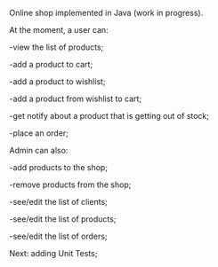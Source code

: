 Online shop implemented in Java (work in progress).

At the moment, a user can:

-view the list of products;

-add a product to cart;

-add a product to wishlist;

-add a product from wishlist to cart;

-get notify about a product that is getting out of stock;

-place an order;


Admin can also:

-add products to the shop;

-remove products from the shop;

-see/edit the list of clients;

-see/edit the list of products;

-see/edit the list of orders;

Next: adding Unit Tests;
